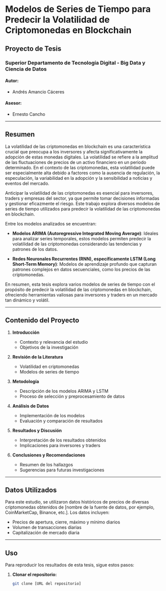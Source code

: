 # Modelos de Series de Tiempo para Predecir la Volatilidad de Criptomonedas en Blockchain

## Proyecto de Tesis

### Superior Departamento de Tecnología Digital - Big Data y Ciencia de Datos

#### Autor:
- Andrés Amancio Cáceres

#### Asesor:
- Ernesto Cancho

---

## Resumen

La volatilidad de las criptomonedas en blockchain es una característica crucial que preocupa a los inversores y afecta significativamente la adopción de estas monedas digitales. La volatilidad se refiere a la amplitud de las fluctuaciones de precios de un activo financiero en un periodo determinado. En el contexto de las criptomonedas, esta volatilidad puede ser especialmente alta debido a factores como la ausencia de regulación, la especulación, la variabilidad en la adopción y la sensibilidad a noticias y eventos del mercado.

Anticipar la volatilidad de las criptomonedas es esencial para inversores, traders y empresas del sector, ya que permite tomar decisiones informadas y gestionar eficazmente el riesgo. Este trabajo explora diversos modelos de series de tiempo utilizados para predecir la volatilidad de las criptomonedas en blockchain.

Entre los modelos analizados se encuentran:

- **Modelos ARIMA (Autoregressive Integrated Moving Average)**: Ideales para analizar series temporales, estos modelos permiten predecir la volatilidad de las criptomonedas considerando las tendencias y patrones de los datos.

- **Redes Neuronales Recurrentes (RNN), específicamente LSTM (Long Short-Term Memory)**: Modelos de aprendizaje profundo que capturan patrones complejos en datos secuenciales, como los precios de las criptomonedas.

En resumen, esta tesis explora varios modelos de series de tiempo con el propósito de predecir la volatilidad de las criptomonedas en blockchain, ofreciendo herramientas valiosas para inversores y traders en un mercado tan dinámico y volátil.

---

## Contenido del Proyecto

1. **Introducción**
   - Contexto y relevancia del estudio
   - Objetivos de la investigación

2. **Revisión de la Literatura**
   - Volatilidad en criptomonedas
   - Modelos de series de tiempo

3. **Metodología**
   - Descripción de los modelos ARIMA y LSTM
   - Proceso de selección y preprocesamiento de datos

4. **Análisis de Datos**
   - Implementación de los modelos
   - Evaluación y comparación de resultados

5. **Resultados y Discusión**
   - Interpretación de los resultados obtenidos
   - Implicaciones para inversores y traders

6. **Conclusiones y Recomendaciones**
   - Resumen de los hallazgos
   - Sugerencias para futuras investigaciones

---

## Datos Utilizados

Para este estudio, se utilizaron datos históricos de precios de diversas criptomonedas obtenidos de [nombre de la fuente de datos, por ejemplo, CoinMarketCap, Binance, etc.]. Los datos incluyen:

- Precios de apertura, cierre, máximo y mínimo diarios
- Volumen de transacciones diarias
- Capitalización de mercado diaria

---

## Uso

Para reproducir los resultados de esta tesis, sigue estos pasos:

1. **Clonar el repositorio:**
   ```bash
   git clone [URL del repositorio]
